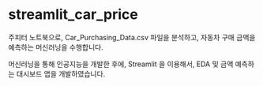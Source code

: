 # streamlit_car_price

주피터 노트북으로, Car_Purchasing_Data.csv 파일을 분석하고,
자동차 구매 금액을 예측하는 머신러닝을 수행합니다.

머신러닝을 통해 인공지능을 개발한 후에, Streamlit 을 이용해서, EDA 및 금액 예측하는 대시보드 앱을 개발하였습니다.